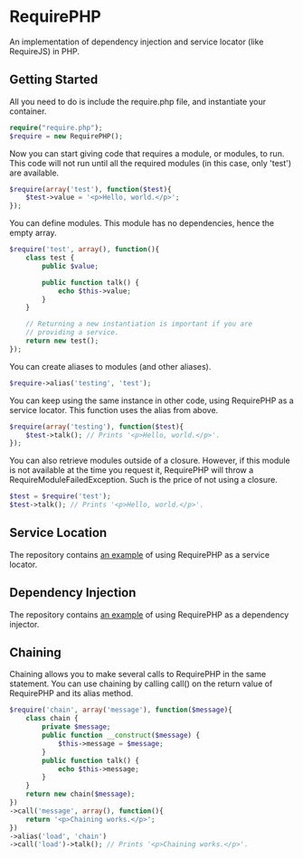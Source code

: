 RequirePHP
==========

An implementation of dependency injection and service locator (like RequireJS) in PHP.

Getting Started
---------------

All you need to do is include the require.php file, and instantiate your container.

```php
require("require.php");
$require = new RequirePHP();
```

Now you can start giving code that requires a module, or modules, to run. This code will not run until all the required modules (in this case, only 'test') are available.

```php
$require(array('test'), function($test){
	$test->value = '<p>Hello, world.</p>';
});
```

You can define modules. This module has no dependencies, hence the empty array.

```php
$require('test', array(), function(){
	class test {
		public $value;

		public function talk() {
			echo $this->value;
		}
	}

	// Returning a new instantiation is important if you are
	// providing a service.
	return new test();
});
```

You can create aliases to modules (and other aliases).

```php
$require->alias('testing', 'test');
```

You can keep using the same instance in other code, using RequirePHP as a service locator. This function uses the alias from above.

```php
$require(array('testing'), function($test){
	$test->talk(); // Prints '<p>Hello, world.</p>'.
});
```

You can also retrieve modules outside of a closure. However, if this module is not available at the time you request it, RequirePHP will throw a RequireModuleFailedException. Such is the price of not using a closure.

```php
$test = $require('test');
$test->talk(); // Prints '<p>Hello, world.</p>'.
```

Service Location
----------------

The repository contains [an example](https://github.com/sciactive/requirephp/blob/master/test_service_locator.php) of using RequirePHP as a service locator.

Dependency Injection
--------------------

The repository contains [an example](https://github.com/sciactive/requirephp/blob/master/test_dependency_injector.php) of using RequirePHP as a dependency injector.

Chaining
--------

Chaining allows you to make several calls to RequirePHP in the same statement. You can use chaining by calling call() on the return value of RequirePHP and its alias method.

```php
$require('chain', array('message'), function($message){
	class chain {
		private $message;
		public function __construct($message) {
			$this->message = $message;
		}
		public function talk() {
			echo $this->message;
		}
	}
	return new chain($message);
})
->call('message', array(), function(){
	return '<p>Chaining works.</p>';
})
->alias('load', 'chain')
->call('load')->talk(); // Prints '<p>Chaining works.</p>'.
```
